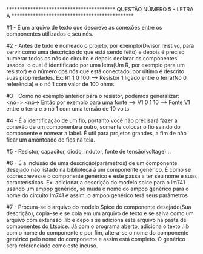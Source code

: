 ***************************************** QUESTÃO NÚMERO 5 - LETRA A **********************************************

#1 - É um arquivo de texto que descreve as conexões entre os componentes utilizados e seu nós.

#2 - Antes de tudo é nomeado o projeto, por exemplo(Divisor reistivo, para servir como uma descrição do que está sendo feito) 
e depois é preciso numerar todos os nós do circuito e depois declarar os componentes usados, o qual é identificado 
por uma letra(Um R, por exemplo para um resistor) e o número dos nós que está conectado, por último é descrito suas propriedades.
Ex: R1 1 0  100 --> Resistor 1 ligado entre o terra(Nó 0, referência) e o nó 1 com valor de 100 ohms.

#3 - Como no exemplo anterior para o resistor, podemos generalizar: <nome-do-elemento> <nó+> <nó-> <valor>
Então por exemplo para uma fonte --> V1 0 1 10 --> Fonte V1 entre o terra e o nó  1 com uma tensão de 10 volts

#4 - É a identificação de um fio, portanto você não precisará fazer a conexão de um componente a outro, somente colocar
o fio saindo do componente e nomear a label. É util para projetos grandes, a fim de não ficar um amontoado de fios na tela.

#5 - Resistor, capacitor, diodo, indutor, fonte de tensão(voltage)...

#6 - É a inclusão de uma descrição(parâmetros) de um componente desejado não listado na biblioteca à um componente genérico.
É como se sobrescrevesse o componente genérico e este passa a ter seu nome e suas características. Ex: adicionar a descrição
do modelo spice para o lm741 usando um ampop genérico, se muda o nome do ampop genérico para o nome do circuito lm741 e 
assim, o ampop genérico terá seus parâmetros

#7 - Procura-se o arquivo do modelo Spice do componente desejado(Sua descrição), copia-se e se cola em um arquivo de texto 
e se salva como um arquivo com extensão .lib e depois se adiciona este arquivo na pasta de componentes do Ltspice. 
Já com o programa aberto, adiciona o texto .lib com o nome do componente e por fim, altera-se o nome do componente genérico 
pelo nome do componente e assim está completo. O genérico será referenciado como este incuso.
